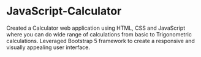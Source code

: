 # JavaScript-Calculator
Created a Calculator web application using HTML, CSS and JavaScript where you can do wide range of calculations from basic to Trigonometric calculations.
Leveraged Bootstrap 5 framework to create a responsive and visually appealing user interface.
